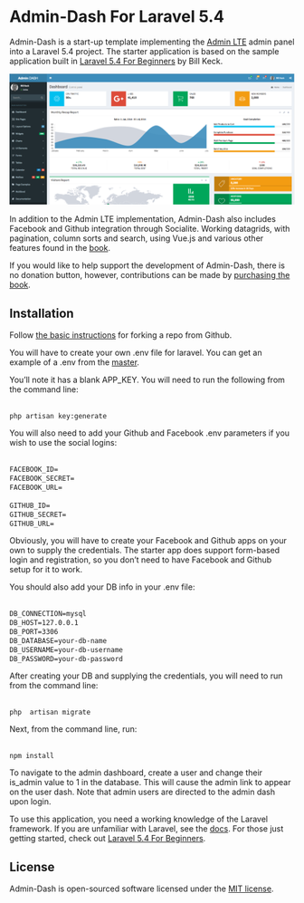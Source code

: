 # Admin-Dash For Laravel 5.4

Admin-Dash is a start-up template implementing the [Admin LTE](https://almsaeedstudio.com/themes/AdminLTE/index2.html) admin panel into a Laravel 5.4 project.  The starter application is based on the sample application built in [Laravel 5.4 For Beginners](https://leanpub.com/laravel-5-4-for-beginners) by Bill Keck.

![](admin-dash.png)



In addition to the Admin LTE implementation, Admin-Dash also includes Facebook and Github integration through Socialite.  Working datagrids, with pagination, column sorts and search, using Vue.js and various other features found in the [book](https://leanpub.com/laravel-5-4-for-beginners).

If you would like to help support the development of Admin-Dash, there is no donation button, however, contributions can be made by [purchasing the book](https://leanpub.com/laravel-5-4-for-beginners).

## Installation

Follow [the basic instructions](https://help.github.com/articles/fork-a-repo/) for forking a repo from Github.

You will have to create your own .env file for laravel.  You can get an example of a .env from the [master](https://github.com/laravel/laravel/blob/master/.env.example).  

You’ll note it has a blank APP_KEY.  You will need to run the following from the command line:

~~~~

php artisan key:generate

~~~~

You will also need to add your Github and Facebook .env parameters if you wish to use the social logins:

~~~~

FACEBOOK_ID=
FACEBOOK_SECRET=
FACEBOOK_URL=

GITHUB_ID=
GITHUB_SECRET=
GITHUB_URL=

~~~~

Obviously, you will have to create your Facebook and Github apps on your own to supply the credentials.  The starter app does support form-based login and registration, so you don’t need to have Facebook and Github setup for it to work.

You should also add your DB info in your .env file:

~~~~

DB_CONNECTION=mysql
DB_HOST=127.0.0.1
DB_PORT=3306
DB_DATABASE=your-db-name
DB_USERNAME=your-db-username
DB_PASSWORD=your-db-password

~~~~

After creating your DB and supplying the credentials, you will need to run from the command line:

~~~~

php  artisan migrate

~~~~

Next, from the command line,  run:

~~~~

npm install

~~~~

To navigate to the admin dashboard, create a user and change their is_admin value to 1 in the database.  This will cause the admin link to appear on the user dash.  Note that admin users are directed to the admin dash upon login.

To use this application, you need a working knowledge of the Laravel framework.  If you are unfamiliar with Laravel, see the [docs](https://laravel.com/docs/5.4).  For those just getting started, check out [Laravel 5.4 For Beginners](https://leanpub.com/laravel-5-4-for-beginners).

## License

Admin-Dash is open-sourced software licensed under the [MIT license](http://opensource.org/licenses/MIT).
